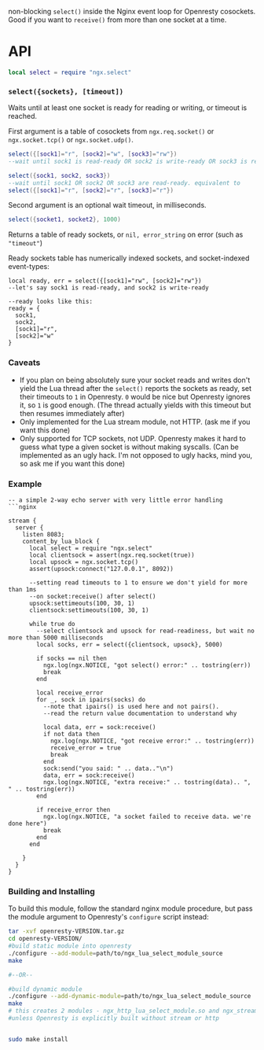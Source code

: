 non-blocking `select()` inside the Nginx event loop for Openresty cosockets. Good if you want to `receive()` from more than one socket at a time.

# API

```lua
local select = require "ngx.select"
```

### `select({sockets}, [timeout])`

Waits until at least one socket is ready for reading or writing, or timeout is reached.

First argument is a table of cosockets from `ngx.req.socket()` or `ngx.socket.tcp()` or `ngx.socket.udp()`.

```lua
select({[sock1]="r", [sock2]="w", [sock3]="rw"})
--wait until sock1 is read-ready OR sock2 is write-ready OR sock3 is read-or-write-ready
```

```lua
select({sock1, sock2, sock3})
--wait until sock1 OR sock2 OR sock3 are read-ready. equivalent to
select({[sock1]="r", [sock2]="r", [sock3]="r"})
```

Second argument is an optional wait timeout, in milliseconds.

```lua
select({socket1, socket2}, 1000)
```

Returns a table of ready sockets, or `nil, error_string` on error (such as `"timeout"`)

Ready sockets table has numerically indexed sockets, and socket-indexed event-types:

```
local ready, err = select({[sock1]="rw", [sock2]="rw"})
--let's say sock1 is read-ready, and sock2 is write-ready

--ready looks like this:
ready = {
  sock1,
  sock2,
  [sock1]="r",
  [sock2]="w"
}
```

### Caveats
 - If you plan on being absolutely sure your socket reads and writes don't yield the Lua thread after the `select()` reports the sockets as ready, set their timeouts to `1` in Openresty. `0` would be nice but Openresty ignores it, so `1` is good enough. (The thread actually yields with this timeout but then resumes immediately after)
 - Only implemented for the Lua stream module, not HTTP. (ask me if you want this done)
 - Only supported for TCP sockets, not UDP. Openresty makes it hard to guess what type a given socket is without making syscalls. (Can be implemented as an ugly hack. I'm not opposed to ugly hacks, mind you, so ask me if you want this done)
 
### Example
```
-- a simple 2-way echo server with very little error handling
```nginx

stream {
  server {
    listen 8083;
    content_by_lua_block {
      local select = require "ngx.select"
      local clientsock = assert(ngx.req.socket(true))
      local upsock = ngx.socket.tcp()
      assert(upsock:connect("127.0.0.1", 8092))
      
      --setting read timeouts to 1 to ensure we don't yield for more than 1ms
      --on socket:receive() after select()
      upsock:settimeouts(100, 30, 1)
      clientsock:settimeouts(100, 30, 1)

      while true do
        --select clientsock and upsock for read-readiness, but wait no more than 5000 milliseconds
        local socks, err = select({clientsock, upsock}, 5000)
        
        if socks == nil then
          ngx.log(ngx.NOTICE, "got select() error:" .. tostring(err))
          break
        end
        
        local receive_error
        for _, sock in ipairs(socks) do
          --note that ipairs() is used here and not pairs().
          --read the return value documentation to understand why
          
          local data, err = sock:receive()
          if not data then
            ngx.log(ngx.NOTICE, "got receive error:" .. tostring(err))
            receive_error = true
            break
          end
          sock:send("you said: " .. data.."\n")
          data, err = sock:receive()
          ngx.log(ngx.NOTICE, "extra receive:" .. tostring(data).. ", " .. tostring(err))
        end
        
        if receive_error then
          ngx.log(ngx.NOTICE, "a socket failed to receive data. we're done here")
          break
        end
      end
    
    }
  }
}

```

### Building and Installing

To build this module, follow the standard nginx module procedure, but pass the module argument to Openresty's `configure` script instead:


```bash
tar -xvf openresty-VERSION.tar.gz
cd openresty-VERSION/
#build static module into openresty
./configure --add-module=path/to/ngx_lua_select_module_source
make

#--OR--

#build dynamic module
./configure --add-dynamic-module=path/to/ngx_lua_select_module_source
make
# this creates 2 modules - ngx_http_lua_select_module.so and ngx_stream_lua_select_module.so,
#unless Openresty is explicitly built without stream or http


sudo make install
```
